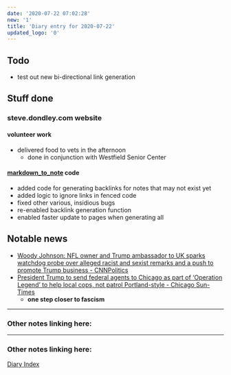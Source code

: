 ```yaml
---
date: '2020-07-22 07:02:28'
new: '1'
title: 'Diary entry for 2020-07-22'
updated_logo: '0'
---
```

## Todo
* test out new bi-directional link generation

## Stuff done

### steve.dondley.com website
#### volunteer work
* delivered food to vets in the afternoon
  * done in conjunction with Westfield Senior Center

#### [markdown_to_note](/markdown_to_note) code
* added code for generating backlinks for notes that may not exist yet
* added logic to ignore links in fenced code
* fixed other various, insidious bugs
* re-enabled backlink generation function
* enabled faster update to pages when generating all

## Notable news
* [Woody Johnson: NFL owner and Trump ambassador to UK sparks watchdog probe over alleged racist and sexist remarks and a push to promote Trump business - CNNPolitics](https://www.cnn.com/2020/07/22/politics/woody-johnson-oig-report/index.html)
* [President Trump to send federal agents to Chicago as part of ‘Operation Legend’ to help local cops, not patrol Portland-style - Chicago Sun-Times](https://chicago.suntimes.com/2020/7/22/21334471/operation-legend-chicago-federal-agents-trump)
  * **one step closer to fascism**


---
### Other notes linking here:

---
### Other notes linking here:


[Diary Index](/diary)